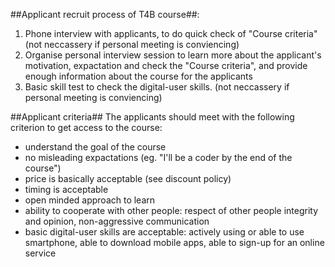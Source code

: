 
##Applicant recruit process of T4B course##:
1. Phone interview with applicants, to do quick check of "Course criteria" (not neccassery if personal meeting is conviencing)
2. Organise personal interview session to learn more about the applicant's motivation, expactation and check the "Course criteria", and provide enough information about the course for the applicants
3. Basic skill test to check the digital-user skills. (not neccassery if personal meeting is conviencing)

##Applicant criteria##
The applicants should meet with the following criterion to get access to the course:
- understand the goal of the course
- no misleading expactations (eg. "I'll be a coder by the end of the course")
- price is basically acceptable (see discount policy)
- timing is acceptable
- open minded approach to learn
- ability to cooperate with other people: respect of other people integrity and opinion, non-aggressive communication
- basic digital-user skills are acceptable: actively using or able to use smartphone, able to download mobile apps, able to sign-up for an online service
